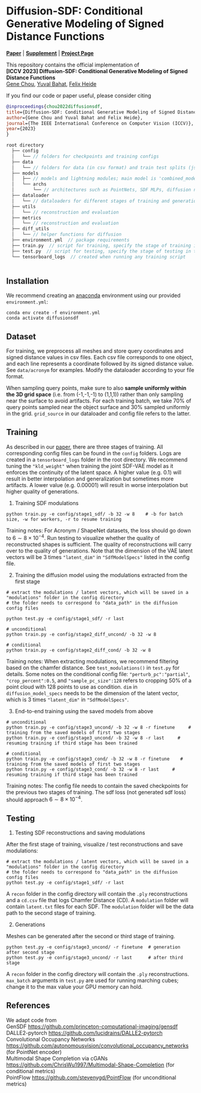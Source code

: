 # Diffusion-SDF: Conditional Generative Modeling of Signed Distance Functions

[**Paper**](https://arxiv.org/abs/2211.13757) | [**Supplement**](https://light.princeton.edu/wp-content/uploads/2023/03/diffusionsdf_supp.pdf) | [**Project Page**](https://light.princeton.edu/publication/diffusion-sdf/) <br>

This repository contains the official implementation of <br> 
**[ICCV 2023] Diffusion-SDF: Conditional Generative Modeling of Signed Distance Functions** <br>
[Gene Chou](https://genechou.com), [Yuval Bahat](https://sites.google.com/view/yuval-bahat/home), [Felix Heide](https://www.cs.princeton.edu/~fheide/) <br>


If you find our code or paper useful, please consider citing
```bibtex
@inproceedings{chou2022diffusionsdf,
title={Diffusion-SDF: Conditional Generative Modeling of Signed Distance Functions},
author={Gene Chou and Yuval Bahat and Felix Heide},
journal={The IEEE International Conference on Computer Vision (ICCV)},
year={2023}
}
```


```cpp
root directory
  ├── config  
  │   └── // folders for checkpoints and training configs
  ├── data  
  │   └── // folders for data (in csv format) and train test splits (json)
  ├── models  
  │   ├── // models and lightning modules; main model is 'combined_model.py'
  │   └── archs
  │       └── // architectures such as PointNets, SDF MLPs, diffusion network..etc
  ├── dataloader  
  │   └── // dataloaders for different stages of training and generation
  ├── utils  
  │   └── // reconstruction and evaluation
  ├── metrics  
  │   └── // reconstruction and evaluation
  ├── diff_utils  
  │   └── // helper functions for diffusion
  ├── environment.yml  // package requirements
  ├── train.py  // script for training, specify the stage of training in the config files
  ├── test.py  // script for testing, specify the stage of testing in the config files
  └── tensorboard_logs  // created when running any training script
  
```

## Installation
We recommend creating an [anaconda](https://www.anaconda.com/) environment using our provided `environment.yml`:

```
conda env create -f environment.yml
conda activate diffusionsdf
```

## Dataset
For training, we preprocess all meshes and store query coordinates and signed distance values in csv files. Each csv file corresponds to one object, and each line represents a coordinate followed by its signed distance value. See `data/acronym` for examples. Modify the dataloader according to your file format. <br>

When sampling query points, make sure to also **sample uniformly within the 3D grid space** (i.e. from (-1,-1,-1) to (1,1,1)) rather than only sampling near the surface to avoid artifacts. For each training batch, we take 70% of query points sampled near the object surface and 30% sampled uniformly in the grid. `grid_source` in our dataloader and config file refers to the latter. <br>

## Training
As described in our [paper](https://arxiv.org/abs/2211.13757), there are three stages of training. All corresponding config files can be found in the `config` folders. Logs are created in a `tensorboard_logs` folder in the root directory. We recommend tuning the `"kld_weight"` when training the joint SDF-VAE model as it enforces the continuity of the latent space. A higher value (e.g. 0.1) will result in better interpolation and generalization but sometimes more artifacts. A lower value (e.g. 0.00001) will result in worse interpolation but higher quality of generations. <br>

1. Training SDF modulations

```
python train.py -e config/stage1_sdf/ -b 32 -w 8    # -b for batch size, -w for workers, -r to resume training
```
Training notes: For Acronym / ShapeNet datasets, the loss should go down to $6 \sim 8 \times 10^{-4}$. Run testing to visualize whether the quality of reconstructed shapes is sufficient. The quality of reconstructions will carry over to the quality of generations. Note that the dimension of the VAE latent vectors will be 3 times `"latent_dim"` in `"SdfModelSpecs"` listed in the config file.

2. Training the diffusion model using the modulations extracted from the first stage 

```
# extract the modulations / latent vectors, which will be saved in a "modulations" folder in the config directory
# the folder needs to correspond to "data_path" in the diffusion config files

python test.py -e config/stage1_sdf/ -r last

# unconditional
python train.py -e config/stage2_diff_uncond/ -b 32 -w 8 

# conditional
python train.py -e config/stage2_diff_cond/ -b 32 -w 8 
```
Training notes: When extracting modulations, we recommend filtering based on the chamfer distance. See `test_modulations()` in `test.py` for details. Some notes on the conditional config file:  `"perturb_pc":"partial"`, `"crop_percent":0.5`, and `"sample_pc_size":128` refers to cropping 50% of a point cloud with 128 points to use as condition. `dim` in `diffusion_model_specs` needs to be the dimension of the latent vector, which is 3 times `"latent_dim"` in `"SdfModelSpecs"`. <br>


3. End-to-end training using the saved models from above 

```
# unconditional
python train.py -e config/stage3_uncond/ -b 32 -w 8 -r finetune     # training from the saved models of first two stages
python train.py -e config/stage3_uncond/ -b 32 -w 8 -r last     # resuming training if third stage has been trained 

# conditional
python train.py -e config/stage3_cond/ -b 32 -w 8 -r finetune    # training from the saved models of first two stages
python train.py -e config/stage3_cond/ -b 32 -w 8 -r last     # resuming training if third stage has been trained 
```
Training notes: The config file needs to contain the saved checkpoints for the previous two stages of training. The sdf loss (not generated sdf loss) should approach $6 \sim 8 \times 10^{-4}$.

## Testing
1. Testing SDF reconstructions and saving modulations

After the first stage of training, visualize / test reconstructions and save modulations:
```
# extract the modulations / latent vectors, which will be saved in a "modulations" folder in the config directory
# the folder needs to correspond to "data_path" in the diffusion config files
python test.py -e config/stage1_sdf/ -r last
```
A `recon` folder in the config directory will contain the `.ply` reconstructions and a `cd.csv` file that logs Chamfer Distance (CD). A `modulation` folder will contain `latent.txt` files for each SDF. The `modulation` folder will be the data path to the second stage of training.

2. Generations 

Meshes can be generated after the second or third stage of training.
```
python test.py -e config/stage3_uncond/ -r finetune  # generation after second stage 
python test.py -e config/stage3_uncond/ -r last      # after third stage 
```
A `recon` folder in the config directory will contain the `.ply` reconstructions. `max_batch` arguments in `test.py` are used for running marching cubes; change it to the max value your GPU memory can hold.


## References
We adapt code from <br>
GenSDF https://github.com/princeton-computational-imaging/gensdf <br>
DALLE2-pytorch https://github.com/lucidrains/DALLE2-pytorch <br>
Convolutional Occupancy Networks https://github.com/autonomousvision/convolutional_occupancy_networks (for PointNet encoder) <br>
Multimodal Shape Completion via cGANs https://github.com/ChrisWu1997/Multimodal-Shape-Completion (for conditional metrics) <br>
PointFlow https://github.com/stevenygd/PointFlow (for unconditional metrics)
